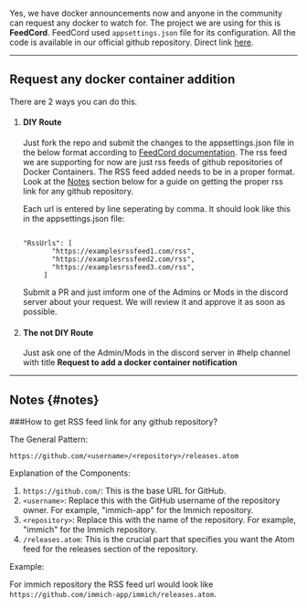 
Yes, we have docker announcements now and anyone in the community can request any docker to watch for. The project we are using for this is **FeedCord**. FeedCord used ```appsettings.json``` file for its configuration. All the code is available in our official github repository. Direct link [here](https://github.com/homelabindia/webapps/blob/main/feedcord/appsettings.json).

---

## Request any docker container addition

There are 2 ways you can do this.

1. #### **DIY Route**

     Just fork the repo and submit the changes to the appsettings.json file in the below format according to [FeedCord documentation](https://github.com/Qolors/FeedCord). The rss feed we are supporting for now are just rss feeds of github repositories of Docker Containers. The RSS feed added needs to be in a proper format. Look at the [Notes](#notes) section below for a guide on getting the proper rss link for any github repository.

     Each url is entered by line seperating by comma. It should look like this in the appsettings.json file:
    ```

    "RssUrls": [
           "https://examplesrssfeed1.com/rss",
           "https://examplesrssfeed2.com/rss",
           "https://examplesrssfeed3.com/rss",
         ]

    ```
    Submit a PR and just imform one of the Admins or Mods in the discord server about your request. We will review it and approve it as soon as possible.

2. #### **The not DIY Route**
   
     Just ask one of the Admin/Mods in the discord server in #help channel with title **Request to add a docker container notification**

---

## Notes {#notes}

###How to get RSS feed link for any github repository?

The General Pattern:

```
https://github.com/<username>/<repository>/releases.atom
```

Explanation of the Components:

1. ```https://github.com/```: This is the base URL for GitHub.
2. ```<username>```: Replace this with the GitHub username of the repository owner. For example, "immich-app" for the Immich repository.
3. ```<repository>```: Replace this with the name of the repository. For example, "immich" for the Immich repository.
4. ```/releases.atom```: This is the crucial part that specifies you want the Atom feed for the releases section of the repository.

Example:

For immich repository the RSS feed url would look like ```https://github.com/immich-app/immich/releases.atom```.

